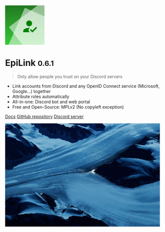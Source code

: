 ![logo](logo.svg)

# EpiLink <small>0.6.1</small>

> Only allow people you trust on your Discord servers

- Link accounts from Discord and any OpenID Connect service (Microsoft, Google...) together
- Attribute roles automatically
- All-in-one: Discord bot and web portal
- Free and Open-Source: MPLv2 (No copyleft exception)

[Docs](#epilink) [GitHub repository](https://github.com/EpiLink/EpiLink) [Discord server](https://discord.gg/CpHmSUt)

![](bg.jpg)